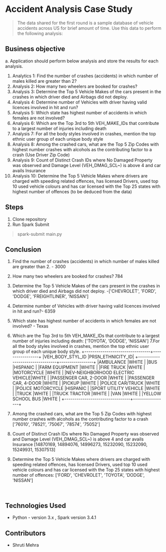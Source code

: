 # Accident Analysis Case Study
> The data shared for the first round is a sample database of vehicle accidents across US for brief amount of time. Use this data to perform the following analysis:

## Business objective
a.	Application should perform below analysis and store the results for each analysis.
1.	Analytics 1: Find the number of crashes (accidents) in which number of males killed are greater than 2?
2.	Analysis 2: How many two wheelers are booked for crashes? 
3.	Analysis 3: Determine the Top 5 Vehicle Makes of the cars present in the crashes in which driver died and Airbags did not deploy.
4.	Analysis 4: Determine number of Vehicles with driver having valid licences involved in hit and run? 
5.	Analysis 5: Which state has highest number of accidents in which females are not involved? 
6.	Analysis 6: Which are the Top 3rd to 5th VEH_MAKE_IDs that contribute to a largest number of injuries including death
7.	Analysis 7: For all the body styles involved in crashes, mention the top ethnic user group of each unique body style  
8.	Analysis 8: Among the crashed cars, what are the Top 5 Zip Codes with highest number crashes with alcohols as the contributing factor to a crash (Use Driver Zip Code)
9.	Analysis 9: Count of Distinct Crash IDs where No Damaged Property was observed and Damage Level (VEH_DMAG_SCL~) is above 4 and car avails Insurance
10.	Analysis 10: Determine the Top 5 Vehicle Makes where drivers are charged with speeding related offences, has licensed Drivers, used top 10 used vehicle colours and has car licensed with the Top 25 states with highest number of offences (to be deduced from the data)


## Steps
1. Clone repository
2. Run Spark Submit
>spark-submit main.py

## Conclusion
1. Find the number of crashes (accidents) in which number of males killed are greater than 2. -  3000
2. How many two wheelers are booked for crashes? 784
3. Determine the Top 5 Vehicle Makes of the cars present in the crashes in which driver died and Airbags did not deploy. 
-['CHEVROLET', 'FORD', 'DODGE', 'FREIGHTLINER', 'NISSAN']
4. Determine number of Vehicles with driver having valid licences involved in hit and run?-  6359
5. Which state has highest number of accidents in which females are not involved? - Texas
6. Which are the Top 3rd to 5th VEH_MAKE_IDs that contribute to a largest number of injuries including death: ['TOYOTA', 'DODGE', 'NISSAN']
7.For all the body styles involved in crashes, mention the top ethnic user group of each unique body style.
+---------------------------------+-----------------+
|VEH_BODY_STYL_ID                 |PRSN_ETHNICITY_ID|
+---------------------------------+-----------------+
|AMBULANCE                        |WHITE            |
|BUS                              |HISPANIC         |
|FARM EQUIPMENT                   |WHITE            |
|FIRE TRUCK                       |WHITE            |
|MOTORCYCLE                       |WHITE            |
|NEV-NEIGHBORHOOD ELECTRIC VEHICLE|WHITE            |
|PASSENGER CAR, 2-DOOR            |WHITE            |
|PASSENGER CAR, 4-DOOR            |WHITE            |
|PICKUP                           |WHITE            |
|POLICE CAR/TRUCK                 |WHITE            |
|POLICE MOTORCYCLE                |HISPANIC         |
|SPORT UTILITY VEHICLE            |WHITE            |
|TRUCK                            |WHITE            |
|TRUCK TRACTOR                    |WHITE            |
|VAN                              |WHITE            |
|YELLOW SCHOOL BUS                |WHITE            |
+---------------------------------+-----------------+

8. Among the crashed cars, what are the Top 5 Zip Codes with highest number crashes with alcohols as the contributing factor to a crash  ['76010', '78521', '75067', '78574', '75052']
9. Count of Distinct Crash IDs where No Damaged Property was observed and Damage Level (VEH_DMAG_SCL~) is above 4 and car avails Insurance [14870169, 14894076, 14996273, 15232090, 15232090, 15249931, 15307513]
10. Determine the Top 5 Vehicle Makes where drivers are charged with speeding related offences, has licensed Drivers, used top 10 used vehicle colours and has car licensed with the Top 25 states with highest number of offences: ['FORD', 'CHEVROLET', 'TOYOTA', 'DODGE', 'NISSAN']


<br>

## Technologies Used
- Python - version 3.x , Spark version 3.4.1

## Contributors
* Shruti Mehra
